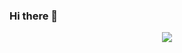 
### Hi there 👋

<center>
  <img src="https://github-readme-stats.vercel.app/api?username=ankitk2601&show_icons=true&theme=cobalt&include_all_commits=true">
  </center>
<!--
**ankitk2601/ankitk2601** is a ✨ _special_ ✨ repository because its `README.md` (this file) appears on your GitHub profile.

Here are some ideas to get you started:

- 🔭 I’m currently working on ...
- 🌱 I’m currently learning ...
- 👯 I’m looking to collaborate on ...
- 🤔 I’m looking for help with ...
- 💬 Ask me about ...
- 📫 How to reach me: ...
- 😄 Pronouns: ...
- ⚡ Fun fact: ...
-->
